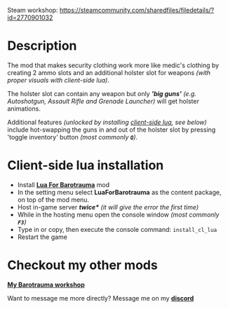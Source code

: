 Steam workshop: https://steamcommunity.com/sharedfiles/filedetails/?id=2770901032

# Description

The mod that makes security clothing work more like medic's clothing by creating 2 ammo slots and an additional holster slot for weapons *(with proper visuals with client-side lua)*.

The holster slot can contain any weapon but only ***'big guns'** (e.g. Autoshotgun, Assault Rifle and Grenade Launcher)* will get holster animations.

Additional features *(unlocked by installing [client-side lua](#Client-side-lua-installation), see below)* include hot-swapping the guns in and out of the holster slot by pressing 'toggle inventory' button *(most commonly **`Q`**)*.

# Client-side lua installation

* Install **[Lua For Barotrauma](https://steamcommunity.com/sharedfiles/filedetails/?id=2559634234)** mod
* In the setting menu select **LuaForBarotrauma** as the content package, on top of the mod menu.
* Host in-game server ***twice\*** (it will give the error the first time)*
* While in the hosting menu open the console window *(most commonly **`F3`**)*
* Type in or copy, then execute the console command: `install_cl_lua`
* Restart the game

# Checkout my other mods
**[My Barotrauma workshop](https://steamcommunity.com/id/oiltanker-dk/myworkshopfiles/?appid=602960)**

Want to message me more directly? Message me on my **[discord](https://discord.gg/HkPNqnkDdF)**